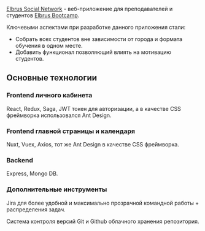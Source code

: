 [Elbrus Social Network](http://elbrus.space/) - веб-приложение для преподавателей и студентов [Elbrus Bootcamp](https://elbrusboot.camp/).

Ключевыми аспектами при разработке данного приложения стали:

- Собрать всех студентов вне зависимости от города и формата обучения в одном месте.
- Добавить функционал позволяющий влиять на мотивацию студентов.

## Основные технологии

### Frontend личного кабинета

React, Redux, Sagа, JWT токен для авторизации, а в качестве CSS фреймворка использовался Ant Design.

### Frontend главной страницы и календаря

Nuxt, Vuex, Axios, тот же Ant Design в качестве CSS фреймворка.

### Backend

Express, Mongo DB.

### Дополнительные инструменты

Jira для более удобной и максимально прозрачной командной работы + распределения задач.

Система контроля версий Git и Github облачного хранения репозитория.